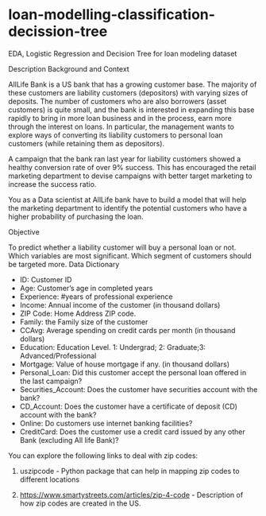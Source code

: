 # loan-modelling-classification-decission-tree
EDA, Logistic Regression and Decision Tree for loan modeling dataset

Description
Background and Context

AllLife Bank is a US bank that has a growing customer base. The majority of these customers are liability customers (depositors) with varying sizes of deposits. The number of customers who are also borrowers (asset customers) is quite small, and the bank is interested in expanding this base rapidly to bring in more loan business and in the process, earn more through the interest on loans. In particular, the management wants to explore ways of converting its liability customers to personal loan customers (while retaining them as depositors).

A campaign that the bank ran last year for liability customers showed a healthy conversion rate of over 9% success. This has encouraged the retail marketing department to devise campaigns with better target marketing to increase the success ratio.

You as a Data scientist at AllLife bank have to build a model that will help the marketing department to identify the potential customers who have a higher probability of purchasing the loan.

Objective

To predict whether a liability customer will buy a personal loan or not.
Which variables are most significant.
Which segment of customers should be targeted more.
Data Dictionary
* ID: Customer ID
* Age: Customer’s age in completed years
* Experience: #years of professional experience
* Income: Annual income of the customer (in thousand dollars)
* ZIP Code: Home Address ZIP code.
* Family: the Family size of the customer
* CCAvg: Average spending on credit cards per month (in thousand dollars)
* Education: Education Level. 1: Undergrad; 2: Graduate;3: Advanced/Professional
* Mortgage: Value of house mortgage if any. (in thousand dollars)
* Personal_Loan: Did this customer accept the personal loan offered in the last campaign?
* Securities_Account: Does the customer have securities account with the bank?
* CD_Account: Does the customer have a certificate of deposit (CD) account with the bank?
* Online: Do customers use internet banking facilities?
* CreditCard: Does the customer use a credit card issued by any other Bank (excluding All life Bank)?

You can explore the following links to deal with zip codes:

1. uszipcode - Python package that can help in mapping zip codes to different locations 

2. https://www.smartystreets.com/articles/zip-4-code - Description of how zip codes are created in the US.

